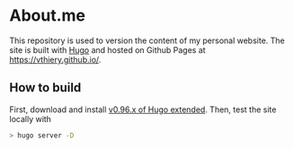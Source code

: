 # About.me

This repository is used to version the content of my personal website. The site is built with [Hugo](https://gohugo.io/) and hosted on Github Pages at <https://vthiery.github.io/>.

## How to build

First, download and install [v0.96.x of Hugo extended](https://github.com/gohugoio/hugo/releases). Then, test the site locally with

```sh
> hugo server -D
```
